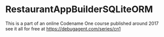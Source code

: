 # RestaurantAppBuilderSQLiteORM
 This is a part  of an online Codename One course published around 2017 see it all for free at https://debugagent.com/series/cn1
